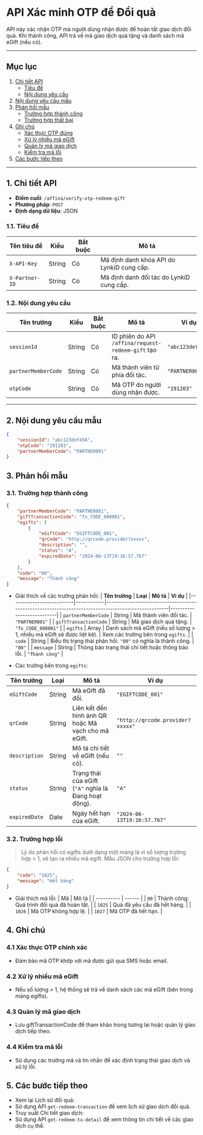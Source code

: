 # API Xác minh OTP để Đổi quà

API này xác nhận OTP mà người dùng nhận được để hoàn tất giao dịch đổi quà. Khi thành công, API trả về mã giao dịch quà tặng và danh sách mã eGift (nếu có).

---

## Mục lục

1. [Chi tiết API](#api-details)
    -   [Tiêu đề](#headers)
    -   [Nội dung yêu cầu](#request-body)
2. [Nội dung yêu cầu mẫu](#request)
3. [Phản hồi mẫu](#response)
    -   [Trường hợp thành công](#success)
    -   [Trường hợp thất bại](#failure)
4. [Ghi chú](#note)
    -   [Xác thực OTP đúng](#note-1)
    -   [Xử lý nhiều mã eGift](#note-2)
    -   [Quản lý mã giao dịch](#note-3)
    -   [Kiểm tra mã lỗi](#note-4)
5. [Các bước tiếp theo](#next-step)

---

## 1. Chi tiết API <a id="api-details"></a>

-   **Điểm cuối**: `/affina/verify-otp-redeem-gift`
-   **Phương pháp**: `POST`
-   **Định dạng dữ liệu**: JSON

### 1.1. Tiêu đề <a id="headers"></a>

| Tên tiêu đề    | Kiểu  | Bắt buộc | Mô tả                                     |
| -------------- | ----- | -------- | ----------------------------------------- |
| `X-API-Key`    | String | Có       | Mã định danh khóa API do LynkiD cung cấp. |
| `X-Partner-ID` | String | Có       | Mã định danh đối tác do LynkiD cung cấp.  |

### 1.2. Nội dung yêu cầu <a id="request-body"></a>

| Tên trường          | Kiểu  | Bắt buộc | Mô tả                                                 | Ví dụ            |
| ------------------- | ----- | -------- | ----------------------------------------------------- | ---------------- |
| `sessionId`         | String | Có       | ID phiên do API `/affina/request-redeem-gift` tạo ra. | `"abc123def456"` |
| `partnerMemberCode` | String | Có       | Mã thành viên từ phía đối tác.                        | `"PARTNER001"`   |
| `otpCode`           | String | Có       | Mã OTP do người dùng nhận được.                       | `"191203"`       |

---

## 2. Nội dung yêu cầu mẫu <a id="request"></a>

```json
{
    "sessionId": "abc123def456",
    "otpCode": "191203",
    "partnerMemberCode": "PARTNER001"
}
```

## 3. Phản hồi mẫu <a id="response"></a>

### 3.1. Trường hợp thành công <a id="success"></a>

```json
{
    "partnerMemberCode": "PARTNER001",
    "giftTransactionCode": "Tx_CODE_000001",
    "egifts": [
        {
            "eGiftCode": "EGIFTCODE_001",
            "qrCode": "http://qrcode.provider?xxxxx",
            "description": "",
            "status": "A",
            "expiredDate": "2024-06-13T19:16:57.767"
        }
    ],
    "code": "00",
    "message": "Thành công"
}
```

-   Giải thích về các trường phản hồi:
    | **Tên trường** | **Loại** | **Mô tả** | **Ví dụ** |
    |--------------------------|------------|----------------------------------------------------------------------------------------------------|---------------------------|
    | `partnerMemberCode` | String | Mã thành viên đối tác. | `"PARTNER001"` |
    | `giftTransactionCode` | String | Mã giao dịch quà tặng. | `"Tx_CODE_000001"` |
    | `egifts` | Array | Danh sách mã eGift (nếu số lượng > 1, nhiều mã eGift sẽ được liệt kê). | Xem các trường bên trong `egifts`. |
    | `code` | String | Biểu thị trạng thái phản hồi. `"00"` có nghĩa là thành công. | `"00"` |
    | `message` | String | Thông báo trạng thái chi tiết hoặc thông báo lỗi. | `"Thành công"` |

-   Các trường bên trong `egifts`:

| **Tên trường** | **Loại** | **Mô tả**                                             | **Ví dụ**                        |
| -------------- | -------- | ----------------------------------------------------- | -------------------------------- |
| `eGiftCode`    | String    | Mã eGift đã đổi.                                      | `"EGIFTCODE_001"`                |
| `qrCode`       | String    | Liên kết đến hình ảnh QR hoặc Mã vạch cho mã eGift.   | `"http://qrcode.provider?xxxxx"` |
| `description`  | String    | Mô tả chi tiết về eGift (nếu có).                     | `""`                             |
| `status`       | String    | Trạng thái của eGift (`"A"` nghĩa là Đang hoạt động). | `"A"`                            |
| `expiredDate`  | Date     | Ngày hết hạn của eGift.                               | `"2024-06-13T19:16:57.767"`      |

### 3.2. Trường hợp lỗi <a id="failure"></a>

> Lý do phản hồi có egifts dưới dạng một mảng là vì số lượng trường hợp > 1, sẽ tạo ra nhiều mã egift.
> Mẫu JSON cho trường hợp lỗi:

```json
{
    "code": "1025",
    "message": "Hết hàng"
}
```

-   Giải thích mã lỗi:
    | Mã | Mô tả |
    | ---------- | ------ |
    | `00` | Thành công: Quá trình đổi quà đã hoàn tất. |
    | `1025` | Quà đã yêu cầu đã hết hàng. |
    | `1026` | Mã OTP không hợp lệ. |
    | `1027` | Mã OTP đã hết hạn. |

## 4. Ghi chú <a id="note"></a>

### 4.1 Xác thực OTP chính xác <a id="note-1"></a>

-   Đảm bảo mã OTP khớp với mã được gửi qua SMS hoặc email.

### 4.2 Xử lý nhiều mã eGift <a id="note-2"></a>

-   Nếu số lượng > 1, hệ thống sẽ trả về danh sách các mã eGift (bên trong mảng egifts).

### 4.3 Quản lý mã giao dịch <a id="note-3"></a>

-   Lưu giftTransactionCode để tham khảo trong tương lai hoặc quản lý giao dịch tiếp theo.

### 4.4 Kiểm tra mã lỗi <a id="note-4"></a>

-   Sử dụng các trường mã và tin nhắn để xác định trạng thái giao dịch và xử lý lỗi.

## 5. Các bước tiếp theo <a id="next-step"></a>
-   Xem lại Lịch sử đổi quà:
-   Sử dụng API `get-redeem-transaction` để xem lịch sử giao dịch đổi quà.
-   Truy xuất Chi tiết giao dịch:
-   Sử dụng API `get-redeem-tx-detail` để xem thông tin chi tiết về các giao dịch cụ thể.
